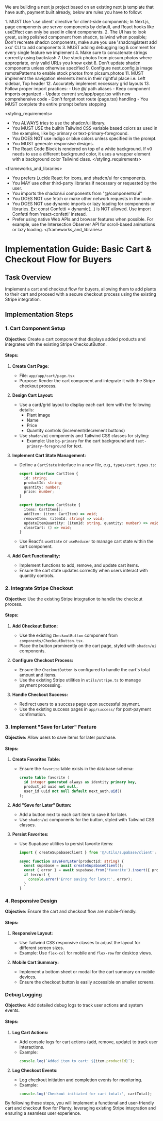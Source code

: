 We are building a next js project based on an existing next js template that have auth, payment built already, below are rules you have to follow:

<frontend rules>
1. MUST Use 'use client' directive for client-side components; In Next.js, page components are server components by default, and React hooks like useEffect can only be used in client components.
2. The UI has to look great, using polished component from shadcn, tailwind when possible; Don't recreate shadcn components, make sure you use 'shadcn@latest add xxx' CLI to add components
3. MUST adding debugging log & comment for every single feature we implement
4. Make sure to concatenate strings correctly using backslash
7. Use stock photos from picsum.photos where appropriate, only valid URLs you know exist
8. Don't update shadcn components unless otherwise specified
9. Configure next.config.js image remotePatterns to enable stock photos from picsum.photos
11. MUST implement the navigation elements items in their rightful place i.e. Left sidebar, Top header
12. Accurately implement necessary grid layouts
13. Follow proper import practices:
   - Use @/ path aliases
   - Keep component imports organized
   - Update current src/app/page.tsx with new comprehensive code
   - Don't forget root route (page.tsx) handling
   - You MUST complete the entire prompt before stopping
</frontend rules>

<styling_requirements>
- You ALWAYS tries to use the shadcn/ui library.
- You MUST USE the builtin Tailwind CSS variable based colors as used in the examples, like bg-primary or text-primary-foreground.
- You DOES NOT use indigo or blue colors unless specified in the prompt.
- You MUST generate responsive designs.
- The React Code Block is rendered on top of a white background. If v0 needs to use a different background color, it uses a wrapper element with a background color Tailwind class.
</styling_requirements>

<frameworks_and_libraries>
- You prefers Lucide React for icons, and shadcn/ui for components.
- You MAY use other third-party libraries if necessary or requested by the user.
- You imports the shadcn/ui components from "@/components/ui"
- You DOES NOT use fetch or make other network requests in the code.
- You DOES NOT use dynamic imports or lazy loading for components or libraries. Ex: const Confetti = dynamic(...) is NOT allowed. Use import Confetti from 'react-confetti' instead.
- Prefer using native Web APIs and browser features when possible. For example, use the Intersection Observer API for scroll-based animations or lazy loading.
</frameworks_and_libraries>

# Implementation Guide: Basic Cart & Checkout Flow for Buyers

## Task Overview
Implement a cart and checkout flow for buyers, allowing them to add plants to their cart and proceed with a secure checkout process using the existing Stripe integration.

## Implementation Steps

### 1. Cart Component Setup

**Objective:** Create a cart component that displays added products and integrates with the existing Stripe CheckoutButton.

#### Steps:

1. **Create Cart Page:**
   - File: `app/app/cart/page.tsx`
   - Purpose: Render the cart component and integrate it with the Stripe checkout process.

2. **Design Cart Layout:**
   - Use a card/grid layout to display each cart item with the following details:
     - Plant image
     - Name
     - Price
     - Quantity controls (increment/decrement buttons)
   - Use `shadcn/ui` components and Tailwind CSS classes for styling:
     - Example: Use `bg-primary` for the cart background and `text-primary-foreground` for text.

3. **Implement Cart State Management:**
   - Define a `CartState` interface in a new file, e.g., `types/cart.types.ts`:
     ```typescript
     export interface CartItem {
       id: string;
       productId: string;
       quantity: number;
       price: number;
     }

     export interface CartState {
       items: CartItem[];
       addItem: (item: CartItem) => void;
       removeItem: (itemId: string) => void;
       updateItemQuantity: (itemId: string, quantity: number) => void;
       clearCart: () => void;
     }
     ```
   - Use React's `useState` or `useReducer` to manage cart state within the cart component.

4. **Add Cart Functionality:**
   - Implement functions to add, remove, and update cart items.
   - Ensure the cart state updates correctly when users interact with quantity controls.

### 2. Integrate Stripe Checkout

**Objective:** Use the existing Stripe integration to handle the checkout process.

#### Steps:

1. **Add Checkout Button:**
   - Use the existing `CheckoutButton` component from `components/CheckoutButton.tsx`.
   - Place the button prominently on the cart page, styled with `shadcn/ui` components.

2. **Configure Checkout Process:**
   - Ensure the `CheckoutButton` is configured to handle the cart's total amount and items.
   - Use the existing Stripe utilities in `utils/stripe.ts` to manage payment processing.

3. **Handle Checkout Success:**
   - Redirect users to a success page upon successful payment.
   - Use the existing success pages in `app/success/` for post-payment confirmation.

### 3. Implement "Save for Later" Feature

**Objective:** Allow users to save items for later purchase.

#### Steps:

1. **Create Favorites Table:**
   - Ensure the `favorite` table exists in the database schema:
     ```sql
     create table favorite (
       id integer generated always as identity primary key,
       product_id uuid not null,
       user_id uuid not null default next_auth.uid()
     );
     ```

2. **Add "Save for Later" Button:**
   - Add a button next to each cart item to save it for later.
   - Use `shadcn/ui` components for the button, styled with Tailwind CSS classes.

3. **Persist Favorites:**
   - Use Supabase utilities to persist favorite items:
     ```typescript
     import { createSupabaseClient } from '@/utils/supabase/client';

     async function saveForLater(productId: string) {
       const supabase = await createSupabaseClient();
       const { error } = await supabase.from('favorite').insert({ product_id: productId });
       if (error) {
         console.error('Error saving for later:', error);
       }
     }
     ```

### 4. Responsive Design

**Objective:** Ensure the cart and checkout flow are mobile-friendly.

#### Steps:

1. **Responsive Layout:**
   - Use Tailwind CSS responsive classes to adjust the layout for different screen sizes.
   - Example: Use `flex-col` for mobile and `flex-row` for desktop views.

2. **Mobile Cart Summary:**
   - Implement a bottom sheet or modal for the cart summary on mobile devices.
   - Ensure the checkout button is easily accessible on smaller screens.

### Debug Logging

**Objective:** Add detailed debug logs to track user actions and system events.

#### Steps:

1. **Log Cart Actions:**
   - Add console logs for cart actions (add, remove, update) to track user interactions.
   - Example:
     ```typescript
     console.log(`Added item to cart: ${item.productId}`);
     ```

2. **Log Checkout Events:**
   - Log checkout initiation and completion events for monitoring.
   - Example:
     ```typescript
     console.log('Checkout initiated for cart total:', cartTotal);
     ```

By following these steps, you will implement a functional and user-friendly cart and checkout flow for Planty, leveraging existing Stripe integration and ensuring a seamless user experience.